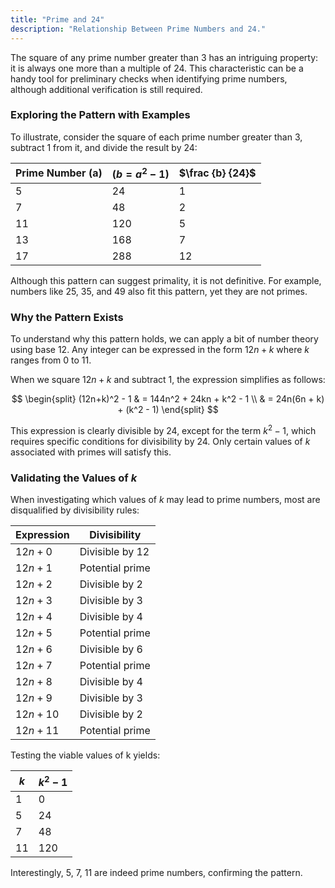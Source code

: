 ```yaml
---
title: "Prime and 24"
description: "Relationship Between Prime Numbers and 24."
---
```


The square of any prime number greater than 3 has an intriguing property: it is always one more than a multiple of 24. This characteristic can be a handy tool for preliminary checks when identifying prime numbers, although additional verification is still required.

### Exploring the Pattern with Examples

To illustrate, consider the square of each prime number greater than 3, subtract 1 from it, and divide the result by 24:

| Prime Number (a) | $( b = a^2 - 1 )$ | $\frac {b} {24}$ |
| ---------------- | ----------------- | ---------------- |
| 5                | 24                | 1                |
| 7                | 48                | 2                |
| 11               | 120               | 5                |
| 13               | 168               | 7                |
| 17               | 288               | 12               |

Although this pattern can suggest primality, it is not definitive. For example, numbers like 25, 35, and 49 also fit this pattern, yet they are not primes.

### Why the Pattern Exists

To understand why this pattern holds, we can apply a bit of number theory using base 12. Any integer can be expressed in the form $12n + k$ where $k$ ranges from 0 to 11.

When we square $12n + k$ and subtract 1, the expression simplifies as follows:

$$
\begin{split}
(12n+k)^2 - 1 & = 144n^2 + 24kn + k^2 - 1 \\
& = 24n(6n + k) + (k^2 - 1)
\end{split}
$$

This expression is clearly divisible by 24, except for the term $k^2 - 1$, which requires specific conditions for divisibility by 24. Only certain values of $k$ associated with primes will satisfy this.

### Validating the Values of $k$

When investigating which values of $k$ may lead to prime numbers, most are disqualified by divisibility rules:

| Expression | Divisibility    |
| ---------- | --------------- |
| $12n + 0$  | Divisible by 12 |
| $12n + 1$  | Potential prime |
| $12n + 2$  | Divisible by 2  |
| $12n + 3$  | Divisible by 3  |
| $12n + 4$  | Divisible by 4  |
| $12n + 5$  | Potential prime |
| $12n + 6$  | Divisible by 6  |
| $12n + 7$  | Potential prime |
| $12n + 8$  | Divisible by 4  |
| $12n + 9$  | Divisible by 3  |
| $12n + 10$ | Divisible by 2  |
| $12n + 11$ | Potential prime |

Testing the viable values of k yields:

| $k$ | $k^2 - 1$ |
| --- | --------- |
| 1   | 0         |
| 5   | 24        |
| 7   | 48        |
| 11  | 120       |

Interestingly, 5, 7, 11 are indeed prime numbers, confirming the pattern.
